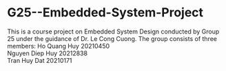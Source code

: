 # G25--Embedded-System-Project
This is a course project on Embedded System Design conducted by Group 25 under the guidance of Dr. Le Cong Cuong. The group consists of three members:
Ho Quang Huy 20210450 <br>
Nguyen Diep Huy 20212838 <br>
Tran Huy Dat 20210171 <br>
